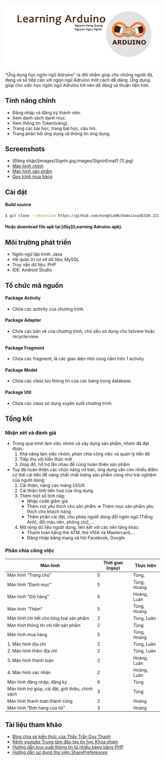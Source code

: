 <p align="center"><img src="images/Label.png"/></p>

“Ứng dụng học ngôn ngữ Adruino” ra đời nhằm giúp cho những người đã, đang và sẽ tiếp cần với ngôn ngữ Adruino một cách dễ dàng. Ứng dụng giúp cho việc học ngôn ngữ Adruino trở nên dễ dàng và thuận tiện hơn.

## Tính năng chính

* Đăng nhập và đăng ký thành viên
* Xem danh sách danh mục.
* Xem thông tin Token(vàng).
* Trang các bài học, trang bài học, câu hỏi.
* Trang phản hồi ứng dụng và thông tin ứng dụng.

## Screenshots

* [Đăng nhập](images/SignIn.jpg;images/SigninEmail1 (1).jpg)
* [Màn hình chính](pics/Manhinhchinh.png)
* [Màn hình sản phẩm](pics/Sanpham.png)
* [Quy trình mua hàng](pics/Muahang.png)

## Cài đặt

#### Build source
```bash
$ git clone --recursive https://github.com/nnnghia98/DoAnJavaSE330.J21
```

#### Hoặc download file apk tại [đây](Learning Adruino.apk).

## Môi trường phát triển

* Ngôn ngữ lập trình: Java
* Hệ quản trị cơ sở dữ liệu: MySQL
* Truy vấn dữ liệu: PHP
* IDE: Android Studio

## Tổ chức mã nguồn

#### Package Activity
* Chứa các activity của chương trình.
#### Package Adapter
* Chứa các bản vẽ của chương trình, chủ yếu sử dụng cho listview hoặc recyclerview.
#### Package Fragment
* Chứa các fragment, là các giao diện nhỏ cùng nằm trên 1 activity.
#### Package Model
* Chứa các class lưu thông tin của các bảng trong database. 
#### Package Util
* Chứa các class sử dụng xuyên suốt chương trình.

## Tổng kết

### Nhận xét và đánh giá
* Trong quá trình làm việc nhóm và xây dựng sản phẩm, nhóm đã đạt được:
    1.	Khả năng làm việc nhóm, phân chia công việc và quản lý tiến độ
    2.	Tiếp thu với kiến thức mới
    3.	Giúp đỡ, hỗ trợ lẫn nhau để cùng hoàn thiện sản phẩm
* Tuy đã hoàn thiện các chức năng cơ bản, ứng dụng vẫn còn nhiều điểm có thể cải tiến để nâng chất chất lượng sản phẩm cũng như trải nghiệm của người dùng:
    1.	Cải thiện, nâng cao mảng UI/UX
    2.	Cải thiện tính tiến hoá của ứng dụng
    3.	Thêm một số tính năg:
        - Nhập code giảm giá
        - Thêm nút yêu thích cho sản phẩm => Thêm mục sản phẩm yêu thích cho khách hàng
        - Thêm phần cài đặt, cho phép người dùng đổi ngôn ngữ (Tiếng Anh), đổi màu nền, phông chữ, …
    4.	Mở rộng dữ liệu người dùng, liên kết với các nền tảng khác:
        - Thanh toán bằng thẻ ATM, thẻ VISA và Mastercard,…
        - Đăng nhập bằng mạng xã hội Facebook, Google

### Phân chia công việc
| Màn hình                                           | Thời gian (ngày) | Thực hiện         |
|----------------------------------------------------|------------------|-------------------|
| Màn hình “Trang chủ”                               | 5                | Tùng,
| Màn hình “Danh mục”                                | 5                | Tùng, Hoàng
| Màn hình “Giỏ hàng”                                | 5                | Hoàng, Luân
| Màn hình “Thêm”                                    | 5                | Tùng, Hoàng
| Màn hình chi tiết cho từng loại sản phẩm           | 2                | Tùng, Luân
| Màn hình thông tin chi tiết sản phẩm               | 2                | Tùng
| Màn hình mua hàng                                  | 5                | Tùng, Hoàng
|   1. Màn hình địa chỉ                              | 2                | Tùng, Luân
|   2. Màn hình thêm địa chỉ                         | 2                | Tùng, Luân
|   3. Màn hình thanh toán                           | 2                | Hoàng, Luân
|   4. Màn hình xác nhận                             | 2                | Hoàng, Luân
| Màn hình đăng nhập, đăng ký                        | 6                | Tùng
| Màn hình trợ giúp, cài đặt, giới thiệu, chính sách | 3                | Tùng
| Màn hình thanh toán thành công                     | 2                | Hoàng
| Màn hình “Đơn hàng của tôi”                        | 3                | Hoàng

## Tài liệu tham khảo

* [Blog chia sẻ kiến thức của Thầy Trần Duy Thanh](https://duythanhcse.wordpress.com/)
* [Kênh youtube Trung tâm đào tạo tin học Khoa phạm](https://www.youtube.com/channel/UCX1g7Ciyjv6pFeX7EhvX4sQ)
* [Hướng dẫn truy xuất thông tin từ nhiều bảng bằng PHP](https://www.youtube.com/watch?v=R2yBftqWIZM&t=1389sfbclid=IwAR2MOiTAOOCZNfDm7NKXBsuQzu3ZOe7Hz4g0vZnmjW4V8OKQ70mIZ0_mpUk)
* [Hướng dẫn sử dụng thư viện SharePreferences](https://www.youtube.com/watch?v=R2yBftqWIZM&t=1389sfbclid=IwAR2MOiTAOOCZNfDm7NKXBsuQzu3ZOe7Hz4g0vZnmjW4V8OKQ70mIZ0_mpUk)




